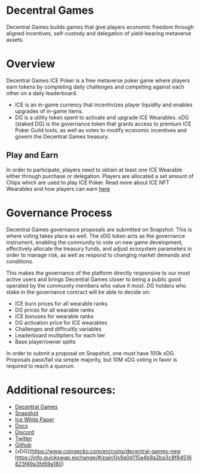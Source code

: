# Decentral Games

Decentral Games builds games that give players economic freedom through aligned incentives, self-custody and delegation of yield-bearing metaverse assets. 

# Overview

Decentral Games ICE Poker is a free metaverse poker game where players earn tokens by completing daily challenges and competing against each other on a daily leaderboard. 

* ICE is an in-game currency that incentivizes player liquidity and enables upgrades of in-game items.
* DG is a utility token spent to activate and upgrade ICE Wearables. xDG (staked DG) is the governance token that grants access to premium ICE Poker Guild tools, as well as votes to modify economic incentives and govern the Decentral Games treasury.

## Play and Earn

In order to participate, players need to obtain at least one ICE Wearable either through purchase or delegation. Players are allocated a set amount of Chips which are used to play ICE Poker. Read more about ICE NFT Wearables and how players can earn [here](https://docs.decentral.games/)

# Governance Process

Decentral Games governance proposals are submitted on Snapshot. This is where voting takes place as well. The xDG token acts as the governance instrument, enabling the community to vote on new game development, effectively allocate the treasury funds, and adjust ecosystem parameters in order to manage risk, as well as respond to changing market demands and conditions. 

This makes the governance of the platform directly responsive to our most active users and brings Decentral Games closer to being a public good operated by the community members who value it most. DG holders who stake in the governance contract will be able to decide on: 

* ICE burn prices for all wearable ranks
* DG prices for all wearable ranks
* ICE bonuses for wearable ranks
* DG activation price for ICE wearables
* Challenges and difficultly variables
* Leaderboard multipliers for each tier
* Base player/owner splits

In order to submit a proposal on Snapshot, one must have 100k xDG. Proposals pass/fail via simple majority, but 10M xDG voting in favor is required to reach a quorum.

# Additional resources: 

* [Decentral Games](https://decentral.games/)
* [Snapshot](https://snapshot.org/#/decentralgames.eth)
* [Ice White Paper](https://ice.decentral.games/)
* [Docs](https://docs.decentral.games/)
* [Discord](https://discord.com/invite/cvbSNzY)
* [Twitter](https://twitter.com/DecentralGames)
* [Github](https://github.com/decentralgames)
* [xDG](https://www.coingecko.com/en/coins/decentral-games-new
https://info.quickswap.exchange/#/pair/0x9a0d115a4b9a2ba3c8f84516823f49a3fd59a180)
